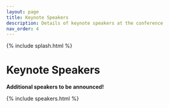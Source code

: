 ```yaml
---
layout: page
title: Keynote Speakers
description: Details of keynote speakers at the conference
nav_order: 4
---
```


{% include splash.html %}


# Keynote Speakers

**Additional speakers to be announced!**

<!-- Clicking a speaker's photo will jump to their talk information below. -->

{% include speakers.html %}

<!--

# Talk Details

{% assign speakers = site.speakers %}
{% for speaker in speakers %}

### [{{ speaker.name }}]({{ speaker.website }})

{{ speaker.affiliation }}

#### Title: {{ speaker.talk }}

#### Abstract
{{ speaker.abstract}}

{% endfor %}

-->
